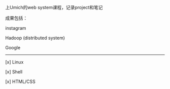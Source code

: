 上Umich的web system课程，记录project和笔记

成果包括：

instagram

Hadoop (distributed system)

Google

---

[x] Linux

[x] Shell

[x] HTML/CSS
